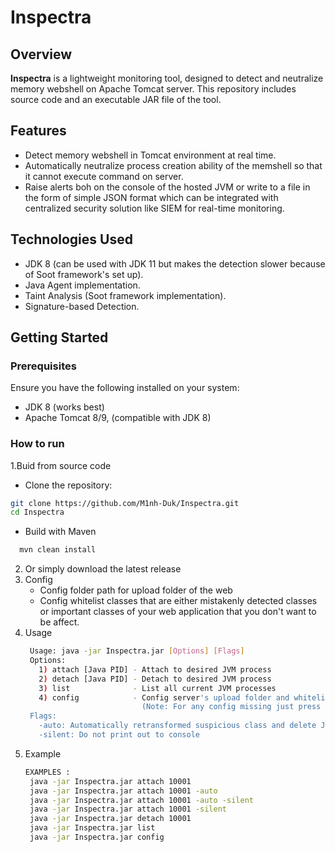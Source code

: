 # Inspectra


## Overview

**Inspectra** is a lightweight monitoring tool, designed to detect and neutralize memory webshell on Apache Tomcat server. This repository includes source code and an executable JAR file of the tool.

## Features

- Detect memory webshell in Tomcat environment at real time.
- Automatically neutralize process creation ability of the memshell so that it cannot execute command on server.
- Raise alerts boh on the console of the hosted JVM or write to a file in the form of simple JSON format which can be integrated with centralized security solution like SIEM for real-time monitoring.

## Technologies Used

- JDK 8 (can be used with JDK 11 but makes the detection slower because of Soot framework's set up).
- Java Agent implementation.
- Taint Analysis (Soot framework implementation).
- Signature-based Detection.


## Getting Started

### Prerequisites

Ensure you have the following installed on your system:

- JDK 8 (works best)
- Apache Tomcat 8/9, (compatible with JDK 8)

### How to run

1.Buid from source code

   - Clone the repository:
   ```bash
   git clone https://github.com/M1nh-Duk/Inspectra.git
   cd Inspectra
   ```
   - Build with Maven
   ```bash
     mvn clean install
   ```
2. Or simply download the latest release
4. Config
   - Config folder path for upload folder of the web
   - Config whitelist classes that are either mistakenly detected classes or important classes of your web application that you don't want to be affect.
5. Usage
   ```bash
    Usage: java -jar Inspectra.jar [Options] [Flags]
    Options:
      1) attach [Java PID] - Attach to desired JVM process
      2) detach [Java PID] - Detach to desired JVM process
      3) list              - List all current JVM processes
      4) config            - Config server's upload folder and whitelist classes
                             (Note: For any config missing just press Enter).
    Flags:
      -auto: Automatically retransformed suspicious class and delete JSP file if found
      -silent: Do not print out to console
   ```
6. Example
   ``` bash
   EXAMPLES :
    java -jar Inspectra.jar attach 10001
    java -jar Inspectra.jar attach 10001 -auto
    java -jar Inspectra.jar attach 10001 -auto -silent
    java -jar Inspectra.jar attach 10001 -silent
    java -jar Inspectra.jar detach 10001
    java -jar Inspectra.jar list
    java -jar Inspectra.jar config

   ```
   

